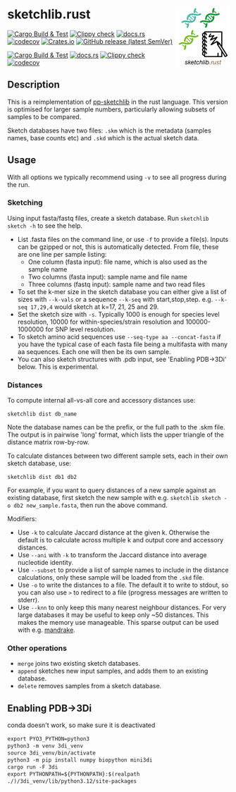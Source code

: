 # sketchlib.rust <img src='sketchlib.rust_logo.png' align="right" height="139" />

<!-- badges: start -->
[![Cargo Build & Test](https://github.com/bacpop/sketchlib.rust/actions/workflows/ci.yml/badge.svg)](https://github.com/bacpop/sketchlib.rust/actions/workflows/ci.yml)
[![Clippy check](https://github.com/bacpop/sketchlib.rust/actions/workflows/clippy.yml/badge.svg)](https://github.com/bacpop/sketchlib.rust/actions/workflows/clippy.yml)
[![docs.rs](https://img.shields.io/docsrs/sketchlib.rust)](https://docs.rs/sketchlib.rust)
[![codecov](https://codecov.io/gh/bacpop/sketchlib.rust/graph/badge.svg?token=IBYPTT4J3F)](https://codecov.io/gh/bacpop/sketchlib.rust)
[![Crates.io](https://img.shields.io/crates/v/sketchlib)](https://crates.io/crates/sketchlib)
[![GitHub release (latest SemVer)](https://img.shields.io/github/v/release/bacpop/sketchlib.rust)](https://github.com/bacpop/sketchlib.rust/releases)
<!-- badges: end -->

<!-- badges: start -->
[![Cargo Build & Test](https://github.com/bacpop/ska.rust/actions/workflows/ci.yml/badge.svg)](https://github.com/bacpop/ska.rust/actions/workflows/ci.yml)
[![docs.rs](https://img.shields.io/docsrs/ska)](https://docs.rs/ska)
[![Clippy check](https://github.com/bacpop/ska.rust/actions/workflows/clippy.yml/badge.svg)](https://github.com/bacpop/ska.rust/actions/workflows/clippy.yml)
[![codecov](https://codecov.io/gh/bacpop/ska.rust/branch/master/graph/badge.svg?token=FZXT39NKA3)](https://codecov.io/gh/bacpop/ska.rust)
<!-- badges: end -->

## Description

This is a reimplementation of [pp-sketchlib](https://github.com/bacpop/pp-sketchlib)
in the rust language. This version is optimised for larger sample numbers, particularly
allowing subsets of samples to be compared.

Sketch databases have two files: `.skm` which is the metadata (samples names, base counts etc)
and `.skd` which is the actual sketch data.

## Usage
With all options we typically recommend using `-v` to see all progress during the run.

### Sketching

Using input fasta/fastq files, create a sketch database. Run `sketchlib sketch -h` to see the help.

- List .fasta files on the command line, or use `-f` to provide a file(s). Inputs can be gzipped or not, this is automatically detected.
From file, these are one line per sample listing:
    - One column (fasta input): file name, which is also used as the sample name
    - Two columns (fasta input): sample name and file name
    - Three columns (fastq input): sample name and two read files
- To set the k-mer size in the sketch database you can either give a list of sizes with `--k-vals`
or a sequence `--k-seq` with start,stop,step. e.g. `--k-seq 17,29,4` would sketch at k=17, 21, 25 and 29.
- Set the sketch size with `-s`. Typically 1000 is enough for species level resolution, 10000 for within-species/strain
resolution and 100000-1000000 for SNP level resolution.
- To sketch amino acid sequences use `--seq-type aa --concat-fasta` if you have the typical case
of each fasta file being a multifasta with many aa sequences. Each one will then be its own sample.
- You can also sketch structures with .pdb input, see 'Enabling PDB->3Di' below. This is experimental.

### Distances

To compute internal all-vs-all core and accessory distances use:
```
sketchlib dist db_name
```
Note the database names can be the prefix, or the full path to the .skm file. The output
is in pairwise 'long' format, which lists the upper triangle of the distance matrix row-by-row.

To calculate distances between two different sample sets, each in their own sketch database, use:
```
sketchlib dist db1 db2
```
For example, if you want to query distances of a new sample against an existing database,
first sketch the new sample with e.g. `sketchlib sketch -o db2 new_sample.fasta`, then
run the above command.

Modifiers:
- Use `-k` to calculate Jaccard distance at the given k. Otherwise the default is to
calculate across multiple k and output core and accessory distances.
- Use `--ani` with `-k` to transform the Jaccard distance into average nucleotide identity.
- Use `--subset` to provide a list of sample names to include in the distance calculations,
only these sample will be loaded from the `.skd` file.
- Use `-o` to write the distances to a file. The default it to write to stdout, so you can also
use `>` to redirect to a file (progress messages are written to stderr).
- Use `--knn` to only keep this many nearest neighbour distances. For very large databases
it may be useful to keep only ~50 distances. This makes the memory use manageable. This sparse output
can be used with e.g. [mandrake](https://github.com/bacpop/mandrake).

### Other operations

- `merge` joins two existing sketch databases.
- `append` sketches new input samples, and adds them to an existing database.
- `delete` removes samples from a sketch database.

## Enabling PDB->3Di
conda doesn't work, so make sure it is deactivated
```
export PYO3_PYTHON=python3
python3 -m venv 3di_venv
source 3di_venv/bin/activate
python3 -m pip install numpy biopython mini3di
cargo run -F 3di
export PYTHONPATH=${PYTHONPATH}:$(realpath ./)/3di_venv/lib/python3.12/site-packages
```